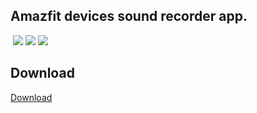 <h2>Amazfit devices sound recorder app.</h2>
<img></img>
<img src="https://i.hizliresim.com/YrS6zC.png">
<img src="https://i.hizliresim.com/ATBH1e.png">
<img src="https://i.hizliresim.com/EGKh3n.png">
<h2>Download</h2>

<a class="github-button" href="https://docs.google.com/uc?export=download&id=1WRjOrRgyVCJly3yxGPePd1jmEUfZrV0S" data-icon="octicon-download" aria-label="Download ntkme/github-buttons on GitHub">Download</a>
